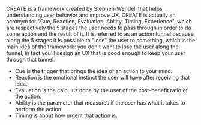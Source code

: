 CREATE is a framework created by Stephen-Wendell that helps understanding user behavior and improve UX. CREATE is actually an acronym for "Cue, Reaction, Evaluation, Ability, Timing, Experience", which are respectively the 5 stages the user needs to pass through in order to do some action and the result of it. It is referred to as an action funnel because along the 5 stages it is possible to "lose" the user to something, which is the main idea of the framework: you don't want to lose the user along the funnel, in fact you'll design an UX that is good enough to keep your user through that tunnel.

- Cue is the trigger that brings the idea of an action to your mind.
- Reaction is the emotional instinct the user will have after receiving that idea.
- Evaluation is the calculus done by the user of the cost-benefit ratio of the action.
- Ability is the parameter that measures if the user has what it takes to perform the action.
- Timing is about how urgent that action is.

